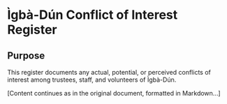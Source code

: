 # Ìgbà-Dún Conflict of Interest Register

## Purpose
This register documents any actual, potential, or perceived conflicts of interest among trustees, staff, and volunteers of Ìgbà-Dún.

[Content continues as in the original document, formatted in Markdown...]